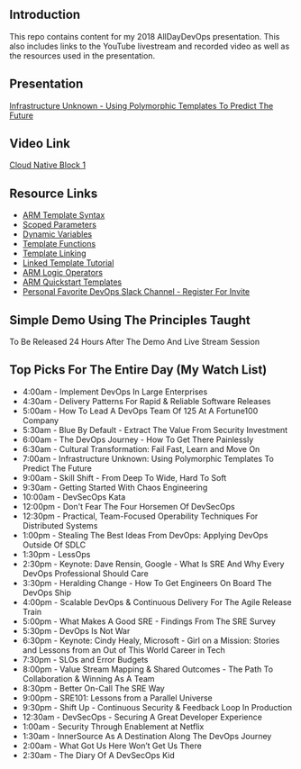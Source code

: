 ## Introduction
This repo contains content for my 2018 AllDayDevOps presentation. This also includes links to the YouTube livestream and recorded video as well as the resources used in the presentation.

## Presentation
[Infrastructure Unknown - Using Polymorphic Templates To Predict The Future](InfrastructureUnknown.pdf)

## Video Link
[Cloud Native Block 1](https://www.youtube.com/watch?v=lXU2GbstE_4&t=20m38s)

## Resource Links
* [ARM Template Syntax](https://docs.microsoft.com/en-us/azure/azure-resource-manager/resource-group-authoring-templates)
* [Scoped Parameters](https://docs.microsoft.com/en-us/azure/azure-resource-manager/resource-manager-templates-parameters)
* [Dynamic Variables](https://docs.microsoft.com/en-us/azure/azure-resource-manager/resource-manager-templates-variables)
* [Template Functions](https://docs.microsoft.com/en-us/azure/azure-resource-manager/resource-group-authoring-templates#functions)
* [Template Linking](https://docs.microsoft.com/en-us/azure/azure-resource-manager/resource-group-linked-templates)
* [Linked Template Tutorial](https://docs.microsoft.com/en-us/azure/azure-resource-manager/resource-manager-tutorial-create-linked-templates)
* [ARM Logic Operators](https://docs.microsoft.com/en-us/azure/azure-resource-manager/resource-group-template-functions)
* [ARM Quickstart Templates](https://github.com/Azure/azure-quickstart-templates)
* [Personal Favorite DevOps Slack Channel - Register For Invite](https://devopschat.co/register)

## Simple Demo Using The Principles Taught
To Be Released 24 Hours After The Demo And Live Stream Session

## Top Picks For The Entire Day (My Watch List)
 * 4:00am - Implement DevOps In Large Enterprises
 * 4:30am - Delivery Patterns For Rapid & Reliable Software Releases
 * 5:00am - How To Lead A DevOps Team Of 125 At A Fortune100 Company
 * 5:30am - Blue By Default - Extract The Value From Security Investment
 * 6:00am - The DevOps Journey - How To Get There Painlessly
 * 6:30am - Cultural Transformation: Fail Fast, Learn and Move On
 * 7:00am - Infrastructure Unknown: Using Polymorphic Templates To Predict The Future
 * 9:00am - Skill Shift - From Deep To Wide, Hard To Soft
 * 9:30am - Getting Started With Chaos Engineering
 * 10:00am - DevSecOps Kata
 * 12:00pm - Don't Fear The Four Horsemen Of DevSecOps
 * 12:30pm - Practical, Team-Focused Operability Techniques For Distributed Systems
 * 1:00pm - Stealing The Best Ideas From DevOps: Applying DevOps Outside Of SDLC
 * 1:30pm - LessOps
 * 2:30pm - Keynote: Dave Rensin, Google - What Is SRE And Why Every DevOps Professional Should Care
 * 3:30pm - Heralding Change - How To Get Engineers On Board The DevOps Ship 
 * 4:00pm - Scalable DevOps & Continuous Delivery For The Agile Release Train
 * 5:00pm - What Makes A Good SRE - Findings From The SRE Survey
 * 5:30pm - DevOps Is Not War
 * 6:30pm - Keynote: Cindy Healy, Microsoft - Girl on a Mission: Stories and Lessons from an Out of This World Career in Tech
 * 7:30pm - SLOs and Error Budgets
 * 8:00pm - Value Stream Mapping & Shared Outcomes - The Path To Collaboration & Winning As A Team
 * 8:30pm - Better On-Call The SRE Way
 * 9:00pm - SRE101: Lessons from a Parallel Universe
 * 9:30pm - Shift Up - Continuous Security & Feedback Loop In Production
 * 12:30am - DevSecOps - Securing A Great Developer Experience
 * 1:00am - Security Through Enablement at Netflix
 * 1:30am - InnerSource As A Destination Along The DevOps Journey
 * 2:00am - What Got Us Here Won’t Get Us There
 * 2:30am - The Diary Of A DevSecOps Kid
